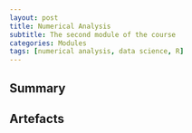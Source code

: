 ```yaml
---
layout: post
title: Numerical Analysis
subtitle: The second module of the course
categories: Modules
tags: [numerical analysis, data science, R]
---
```


## Summary

## Artefacts
